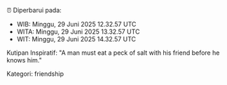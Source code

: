 ⏰ Diperbarui pada:
- WIB: Minggu, 29 Juni 2025 12.32.57 UTC
- WITA: Minggu, 29 Juni 2025 13.32.57 UTC
- WIT: Minggu, 29 Juni 2025 14.32.57 UTC

Kutipan Inspiratif:
"A man must eat a peck of salt with his friend before he knows him."


Kategori: friendship

